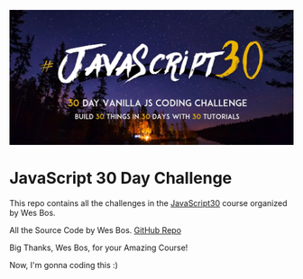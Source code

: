 ﻿![preview](./cover.webp)

# JavaScript 30 Day Challenge

This repo contains all the challenges in the [JavaScript30](https://javascript30.com/) course organized by Wes Bos.

All the Source Code by Wes Bos. [GitHub Repo](https://github.com/wesbos/JavaScript30)

Big Thanks, Wes Bos, for your Amazing Course!

Now, I'm gonna coding this :)


